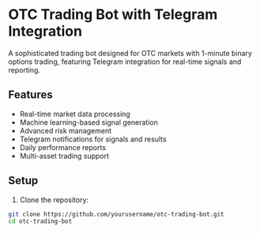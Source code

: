 # OTC Trading Bot with Telegram Integration

A sophisticated trading bot designed for OTC markets with 1-minute binary options trading, featuring Telegram integration for real-time signals and reporting.

## Features

- Real-time market data processing
- Machine learning-based signal generation
- Advanced risk management
- Telegram notifications for signals and results
- Daily performance reports
- Multi-asset trading support

## Setup

1. Clone the repository:
```bash
git clone https://github.com/yourusername/otc-trading-bot.git
cd otc-trading-bot
